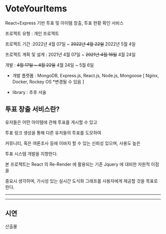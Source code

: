 # VoteYourItems

React+Express 기반 투표 및 아이템 창출, 투표 현황 확인 서비스

프로젝트 유형 : 개인 프로젝트

프로젝트 기간 :2022년 4월 07일 ~  ~~2022년 4월 22일~~  2022년 5월 4일

프로젝트 계획 및 설계 : 2021년 4월 07일 ~ ~~2021년 4월 16일~~ 4월 24일

개발 : ~~4월 17일 ~ 4월 22일~~ 4월 24일 ~ 5월 6일

* 개발 플랫폼 : MongoDB, Express.js, React.js, Node.js, Mongoose [ Nginx, Docker, Rockey OS *변경될 수 있음 ] 
 
* library : 추후 서술
  
 
  
  
 ## 투표 창출 서비스란?
   
   유저들은 어떤 아이템에 관해 투표를 게시할 수 있고 
   
   투표 링크 생성을 통해 다른 유저들의 투표를 도모하여
   
   커뮤니티, 혹은 여론조사 등에 이바지 할 수 있는 신뢰성 있으며, 사용도 높은
   
   투표 시스템 개발을 지향한다.
   
   
   
   본 프로젝트는 React 의 Re-Render 에 활용되는 기존 Jquery 에 대비한 자원적 이점을
   
   중요시 생각하며, 가시성 있는 실시간 도식화 그래프를 사용자에게 제공할 것을 목표로 한다.
   
  ------------------



  ------------------
  
  시연 
  ------------------
  산출물
